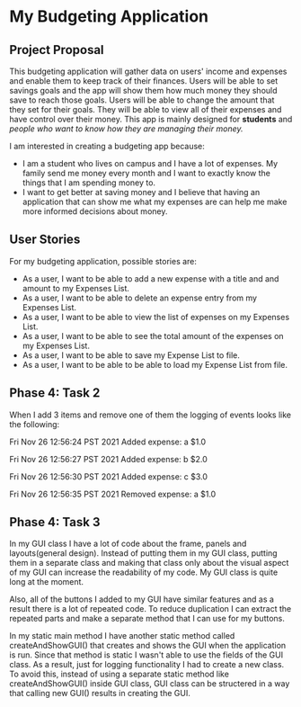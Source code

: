# My Budgeting Application

## Project Proposal 

This budgeting application will gather data on users' income and expenses and enable them to keep track of their 
finances. Users will be able to set savings goals and the app will show them how much money they should save to reach 
those goals. Users will be able to change the amount that they set for their goals. They will be able to view 
all of their expenses and have control over their money. This app is mainly designed for **students** and *people who
want to know how they are managing their money.* 

I am interested in creating a budgeting app because:

- I am a student who lives on campus and I have a lot of expenses. My family send me money every month and I want to 
exactly know the things that I am spending money to.
- I want to get better at saving money and I believe that having an application that can show me what my expenses are
  can help me make more informed decisions about money.

## User Stories

For my budgeting application, possible stories are:

- As a user, I want to be able to add a new expense with a title and and amount to my Expenses List.
- As a user, I want to be able to delete an expense entry from my Expenses List.
- As a user, I want to be able to view the list of expenses on my Expenses List.
- As a user, I want to be able to see the total amount of the expenses on my Expenses List.
- As a user, I want to be able to save my Expense List to file.
- As a user, I want to be able to be able to load my Expense List from file. 




## Phase 4: Task 2

When I add 3 items and remove one of them the logging of events looks like the following:

Fri Nov 26 12:56:24 PST 2021
Added expense: a $1.0

Fri Nov 26 12:56:27 PST 2021
Added expense: b $2.0

Fri Nov 26 12:56:30 PST 2021
Added expense: c $3.0

Fri Nov 26 12:56:35 PST 2021
Removed expense: a $1.0




## Phase 4: Task 3




In my GUI class I have a lot of code about the frame, panels and layouts(general design). Instead of putting them 
in my GUI class, putting them in a separate class and making that class only about the visual aspect of my GUI
can increase the readability of my code. My GUI class is quite long at the moment.


Also, all of the buttons I added to my GUI have similar features and as a result there is a lot of repeated code. 
To reduce duplication I can extract the repeated parts and make a separate method that I can
use for my buttons.

In my static main method I have another static method called createAndShowGUI() that creates and shows the GUI when 
the application is run. Since that method is static I wasn't able to use the fields of the GUI class. As a result,
just for logging functionality I had to create a new class. To avoid this, instead of using a separate static method 
like createAndShowGUI() inside GUI class, GUI class can be structered in a way that calling new GUI() results in 
creating the GUI.


